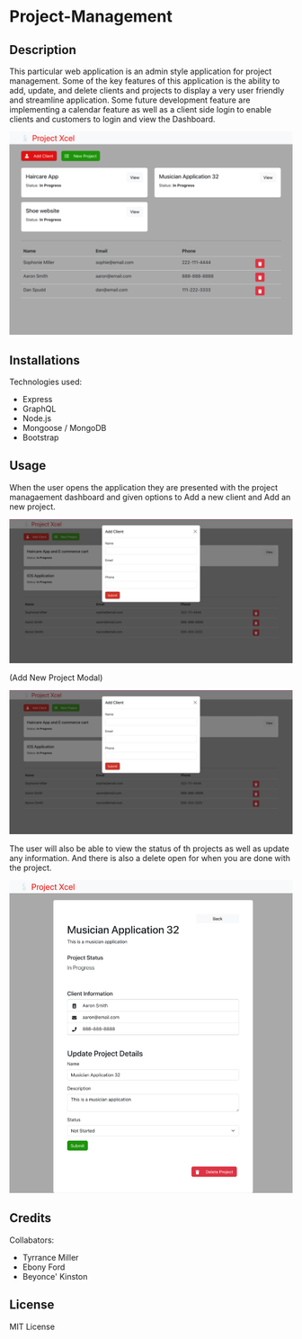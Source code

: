 # Project-Management

## Description

This particular web application is an admin style application for project management. Some of the key features of this application is the ability to add, update, and delete clients and projects to display a very user friendly and streamline application. Some future development feature are implementing a calendar feature as well as a client side login to enable clients and customers to login and view the Dashboard.

![Webpage](client/src/components/assets/webpage.jpg)



## Installations
 Technologies used: 
 - Express
 - GraphQL
 - Node.js
 - Mongoose / MongoDB
 - Bootstrap


 ## Usage 
 When the user opens the application they are presented with the project managaement dashboard and given options to Add a new client and Add an new project.

 ![Image](client/src/components/assets/Add%20client.jpg)

 (Add New Project Modal)

 ![Image 2](client/src/components/assets/Add%20client.jpg)

 The user will also be able to view the status of th projects as well as update any information. And there is also a delete open for when you are done with the project.

![Image 4](client/src/components/assets/Review%20Project.jpg)








 ## Credits 

Collabators:
- Tyrrance Miller
- Ebony Ford
- Beyonce' Kinston


## License
 MIT License
 

